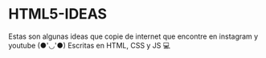 # HTML5-IDEAS
Estas son algunas ideas que copie de internet que encontre en instagram y youtube (●'◡'●)
Escritas en HTML, CSS y JS 💻

